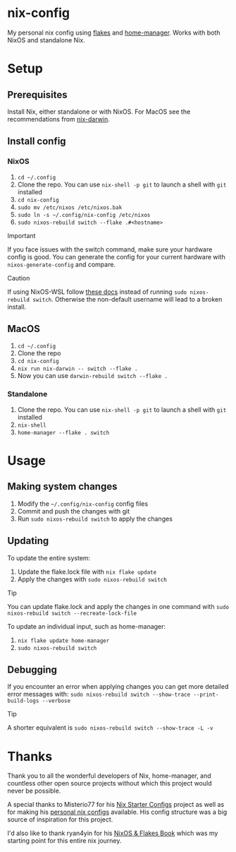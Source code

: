 # nix-config
My personal nix config using [flakes](https://nixos.wiki/wiki/Flakes) and [home-manager](https://nix-community.github.io/home-manager/). Works with both NixOS and standalone Nix.

# Setup
## Prerequisites
Install Nix, either standalone or with NixOS. For MacOS see the recommendations from [nix-darwin](https://github.com/LnL7/nix-darwin).

## Install config
### NixOS
1. `cd ~/.config`
2. Clone the repo. You can use `nix-shell -p git` to launch a shell with `git` installed
3. `cd nix-config`
4. `sudo mv /etc/nixos /etc/nixos.bak`
5. `sudo ln -s ~/.config/nix-config /etc/nixos`
6. `sudo nixos-rebuild switch --flake .#<hostname>`

> [!IMPORTANT]  
> If you face issues with the switch command, make sure your hardware config is good.
> You can generate the config for your current hardware with `nixos-generate-config` and compare.

> [!CAUTION]
> If using NixOS-WSL follow [these docs](https://nix-community.github.io/NixOS-WSL/how-to/change-username.html)
> instead of running `sudo nixos-rebuild switch`. Otherwise the non-default username will lead to a broken install.

## MacOS
1. `cd ~/.config`
2. Clone the repo
3. `cd nix-config`
2. `nix run nix-darwin -- switch --flake .`
3. Now you can use `darwin-rebuild switch --flake .`

### Standalone
1. Clone the repo. You can use `nix-shell -p git` to launch a shell with `git` installed
2. `nix-shell`
3. `home-manager --flake . switch`

# Usage
## Making system changes
1. Modify the `~/.config/nix-config` config files
2. Commit and push the changes with git
3. Run `sudo nixos-rebuild switch` to apply the changes

## Updating
To update the entire system:
1. Update the flake.lock file with `nix flake update`
2. Apply the changes with `sudo nixos-rebuild switch`
> [!TIP]
> You can update flake.lock and apply the changes in one command with `sudo nixos-rebuild switch --recreate-lock-file`

To update an individual input, such as home-manager:
1. `nix flake update home-manager`
2. `sudo nixos-rebuild switch`

## Debugging
If you encounter an error when applying changes you can get more detailed error messages with:
`sudo nixos-rebuild switch --show-trace --print-build-logs --verbose`
> [!TIP]
> A shorter equivalent is `sudo nixos-rebuild switch --show-trace -L -v`


# Thanks
Thank you to all the wonderful developers of Nix, home-manager, and countless other open source
projects without which this project would never be possible.

A special thanks to Misterio77 for his [Nix Starter Configs](https://github.com/Misterio77/nix-starter-configs) project as well as for making his [personal nix configs](https://github.com/Misterio77/nix-config) available. His config structure was a big source of inspiration for this project.

I'd also like to thank ryan4yin for his [NixOS & Flakes Book](https://github.com/ryan4yin/nixos-and-flakes-book) which was my starting point for this entire nix journey.
